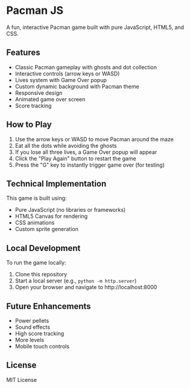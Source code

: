 # Pacman JS

A fun, interactive Pacman game built with pure JavaScript, HTML5, and CSS.

## Features

- Classic Pacman gameplay with ghosts and dot collection
- Interactive controls (arrow keys or WASD)
- Lives system with Game Over popup
- Custom dynamic background with Pacman theme
- Responsive design
- Animated game over screen
- Score tracking

## How to Play

1. Use the arrow keys or WASD to move Pacman around the maze
2. Eat all the dots while avoiding the ghosts
3. If you lose all three lives, a Game Over popup will appear
4. Click the "Play Again" button to restart the game
5. Press the "G" key to instantly trigger game over (for testing)

## Technical Implementation

This game is built using:
- Pure JavaScript (no libraries or frameworks)
- HTML5 Canvas for rendering
- CSS animations
- Custom sprite generation

## Local Development

To run the game locally:

1. Clone this repository
2. Start a local server (e.g., `python -m http.server`)
3. Open your browser and navigate to http://localhost:8000

## Future Enhancements

- Power pellets
- Sound effects
- High score tracking
- More levels
- Mobile touch controls

## License

MIT License 